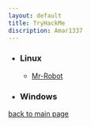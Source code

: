 ```yaml
---
layout: default
title: TryHackMe
discription: Amar1337
---
```


- ### Linux
    - [<p1> Mr-Robot </p1>](./boxes/mr-robot-thm.md)

- ### Windows


[back to main page](./)
